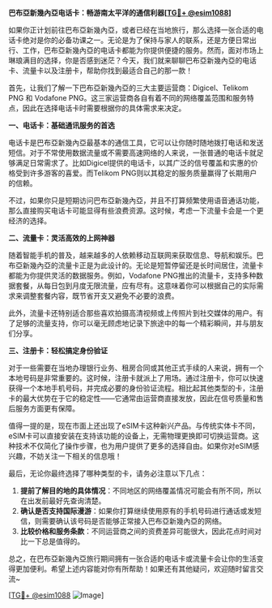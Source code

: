 **巴布亞新幾內亞电话卡：畅游南太平洋的通信利器[[TG💪+ @esim1088](https://t.me/s/esim1088)]**

如果你正计划前往巴布亞新幾內亞，或者已经在当地旅行，那么选择一张合适的电话卡绝对是你的必备功课之一。无论是为了保持与家人的联系，还是方便日常出行、工作，巴布亞新幾內亞的电话卡都能为你提供便捷的服务。然而，面对市场上琳琅满目的选择，你是否感到迷茫？今天，我们就来聊聊巴布亞新幾內亞的电话卡、流量卡以及注册卡，帮助你找到最适合自己的那一款！

首先，让我们了解一下巴布亞新幾內亞的三大主要运营商：Digicel、Telikom PNG 和 Vodafone PNG。这三家运营商各自有着不同的网络覆盖范围和服务特点，因此在选择电话卡时需要根据你的具体需求来决定。

**一、电话卡：基础通讯服务的首选**

电话卡是巴布亞新幾內亞最基本的通信工具，它可以让你随时随地拨打电话和发送短信。对于不常使用数据流量或不需要高速网络的人来说，一张普通的电话卡就足够满足日常需求了。比如Digicel提供的电话卡，以其广泛的信号覆盖和实惠的价格受到许多游客的喜爱。而Telikom PNG则以其稳定的服务质量赢得了长期用户的信赖。

不过，如果你只是短期访问巴布亞新幾內亞，并且不打算频繁使用语音通话功能，那么直接购买电话卡可能显得有些浪费资源。这时候，考虑一下流量卡会是一个更经济的选择。

**二、流量卡：灵活高效的上网神器**

随着智能手机的普及，越来越多的人依赖移动互联网来获取信息、导航和娱乐。巴布亞新幾內亞的流量卡正是为此设计的。无论是短暂停留还是长时间居住，流量卡都能为你提供灵活的数据服务。例如，Vodafone PNG推出的流量卡，支持多种数据套餐，从每日包到月度无限流量，应有尽有。这意味着你可以根据自己的实际需求来调整套餐内容，既节省开支又避免不必要的浪费。

此外，流量卡还特别适合那些喜欢拍摄高清视频或上传照片到社交媒体的用户。有了足够的流量支持，你可以毫无顾虑地记录下旅途中的每一个精彩瞬间，并与朋友们分享。

**三、注册卡：轻松搞定身份验证**

对于一些需要在当地办理银行业务、租房合同或其他正式手续的人来说，拥有一个本地号码是非常重要的。这时候，注册卡就派上了用场。通过注册卡，你可以快速获得一个本地手机号码，并完成必要的身份验证流程。相比起其他类型的卡，注册卡的最大优势在于它的稳定性——它通常由运营商直接发放，因此在信号质量和售后服务方面更有保障。

值得一提的是，现在市面上还出现了eSIM卡这种新兴产品。与传统实体卡不同，eSIM卡可以直接安装在支持该功能的设备上，无需物理更换即可切换运营商。这种技术不仅简化了操作步骤，也为用户提供了更多的选择自由。如果你对eSIM感兴趣，不妨关注一下相关的信息哦！

最后，无论你最终选择了哪种类型的卡，请务必注意以下几点：

1. **提前了解目的地的具体情况**：不同地区的网络覆盖情况可能会有所不同，所以在出发前最好先查询清楚。
2. **确认是否支持国际漫游**：如果你打算继续使用原有的手机号码进行通话或发短信，则需要确认该号码是否能够正常接入巴布亞新幾內亞的网络。
3. **比较价格和服务条款**：不同运营商之间的资费差异可能很大，因此花点时间对比一下总是值得的。

总之，在巴布亞新幾內亞旅行期间拥有一张合适的电话卡或流量卡会让你的生活变得更加便利。希望上述内容能对你有所帮助！如果还有其他疑问，欢迎随时留言交流~

[[TG💪+ @esim1088](https://t.me/s/esim1088) ![Image](https://i.postimg.cc/4NQfJmqS/Snipaste-2025-05-13-00-14-12.png)]